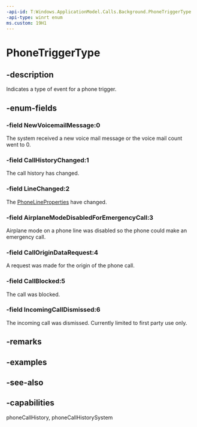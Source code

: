 ```yaml
---
-api-id: T:Windows.ApplicationModel.Calls.Background.PhoneTriggerType
-api-type: winrt enum
ms.custom: 19H1
---
```


<!-- Enumeration syntax
public enum Windows.ApplicationModel.Calls.Background.PhoneTriggerType : int
-->

# PhoneTriggerType

## -description
Indicates a type of event for a phone trigger.

## -enum-fields
### -field NewVoicemailMessage:0
The system received a new voice mail message or the voice mail count went to 0.

### -field CallHistoryChanged:1
The call history has changed.

### -field LineChanged:2
The [PhoneLineProperties](phonelineproperties.md) have changed.

### -field AirplaneModeDisabledForEmergencyCall:3
Airplane mode on a phone line was disabled so the phone could make an emergency call.

### -field CallOriginDataRequest:4
A request was made for the origin of the phone call.

### -field CallBlocked:5
The call was blocked.

### -field IncomingCallDismissed:6
The incoming call was dismissed. Currently limited to first party use only.


## -remarks

## -examples

## -see-also
## -capabilities
phoneCallHistory, phoneCallHistorySystem

